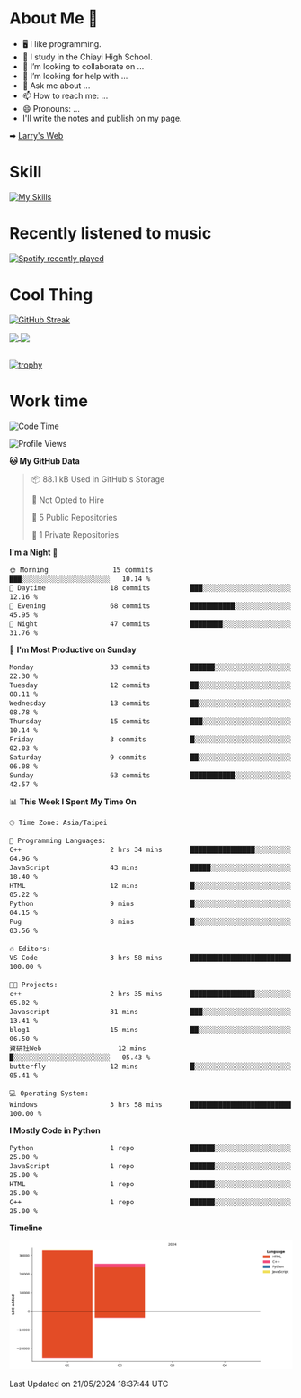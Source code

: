 # About Me 👋

- 🖥  I like programming.
- 🏫 I study in the Chiayi High School.
- 👯 I’m looking to collaborate on ...
- 🤔 I’m looking for help with ...
- 💬 Ask me about ...
- 📫 How to reach me: ...
- 😄 Pronouns: ...
- I'll write the notes and publish on my page.

➡︎ [Larry's Web](https://larryeng.github.io/)

# Skill
[![My Skills](https://skillicons.dev/icons?i=blender,arduino,vscode,visualstudio,pr,github,git,c,cpp,py,html,css,js)](https://skillicons.dev)
# Recently listened to music

[![Spotify recently played](https://spotify-recently-played-readme.vercel.app/api?user=31mqyfrlvkyusmaxegq4pvoow5we)](https://open.spotify.com/user/31mqyfrlvkyusmaxegq4pvoow5we)

# Cool Thing

[![GitHub Streak](https://streak-stats.demolab.com/?user=Larryeng&theme=holi-theme)](https://git.io/streak-stats)

<a href="https://github.com/anuraghazra/github-readme-stats">
  <img height=200 align="center" src="https://github-readme-stats.vercel.app/api?username=Larryeng&theme=github_dark&rank_icon=github" />
</a>
<a href="https://github.com/anuraghazra/convoychat">
  <img height=200 align="center" src="https://github-readme-stats.vercel.app/api/top-langs?username=Larryeng&layout=compact&langs_count=8&card_width=320&theme=github_dark" />
</a>

<br>

<br>

[![trophy](https://github-profile-trophy.vercel.app/?username=Larryeng&theme=darkhub)](https://github.com/ryo-ma/github-profile-trophy)
# Work time
<!--START_SECTION:waka-->
![Code Time](http://img.shields.io/badge/Code%20Time-163%20hrs%2011%20mins-blue)

![Profile Views](http://img.shields.io/badge/Profile%20Views-0-blue)

**🐱 My GitHub Data** 

> 📦 88.1 kB Used in GitHub's Storage 
 > 
> 🚫 Not Opted to Hire
 > 
> 📜 5 Public Repositories 
 > 
> 🔑 1 Private Repositories 
 > 
**I'm a Night 🦉** 

```text
🌞 Morning                15 commits          ███░░░░░░░░░░░░░░░░░░░░░░   10.14 % 
🌆 Daytime                18 commits          ███░░░░░░░░░░░░░░░░░░░░░░   12.16 % 
🌃 Evening                68 commits          ███████████░░░░░░░░░░░░░░   45.95 % 
🌙 Night                  47 commits          ████████░░░░░░░░░░░░░░░░░   31.76 % 
```
📅 **I'm Most Productive on Sunday** 

```text
Monday                   33 commits          ██████░░░░░░░░░░░░░░░░░░░   22.30 % 
Tuesday                  12 commits          ██░░░░░░░░░░░░░░░░░░░░░░░   08.11 % 
Wednesday                13 commits          ██░░░░░░░░░░░░░░░░░░░░░░░   08.78 % 
Thursday                 15 commits          ███░░░░░░░░░░░░░░░░░░░░░░   10.14 % 
Friday                   3 commits           █░░░░░░░░░░░░░░░░░░░░░░░░   02.03 % 
Saturday                 9 commits           ██░░░░░░░░░░░░░░░░░░░░░░░   06.08 % 
Sunday                   63 commits          ███████████░░░░░░░░░░░░░░   42.57 % 
```


📊 **This Week I Spent My Time On** 

```text
🕑︎ Time Zone: Asia/Taipei

💬 Programming Languages: 
C++                      2 hrs 34 mins       ████████████████░░░░░░░░░   64.96 % 
JavaScript               43 mins             █████░░░░░░░░░░░░░░░░░░░░   18.40 % 
HTML                     12 mins             █░░░░░░░░░░░░░░░░░░░░░░░░   05.22 % 
Python                   9 mins              █░░░░░░░░░░░░░░░░░░░░░░░░   04.15 % 
Pug                      8 mins              █░░░░░░░░░░░░░░░░░░░░░░░░   03.56 % 

🔥 Editors: 
VS Code                  3 hrs 58 mins       █████████████████████████   100.00 % 

🐱‍💻 Projects: 
c++                      2 hrs 35 mins       ████████████████░░░░░░░░░   65.02 % 
Javascript               31 mins             ███░░░░░░░░░░░░░░░░░░░░░░   13.41 % 
blog1                    15 mins             ██░░░░░░░░░░░░░░░░░░░░░░░   06.50 % 
資研社Web                   12 mins             █░░░░░░░░░░░░░░░░░░░░░░░░   05.43 % 
butterfly                12 mins             █░░░░░░░░░░░░░░░░░░░░░░░░   05.41 % 

💻 Operating System: 
Windows                  3 hrs 58 mins       █████████████████████████   100.00 % 
```

**I Mostly Code in Python** 

```text
Python                   1 repo              ██████░░░░░░░░░░░░░░░░░░░   25.00 % 
JavaScript               1 repo              ██████░░░░░░░░░░░░░░░░░░░   25.00 % 
HTML                     1 repo              ██████░░░░░░░░░░░░░░░░░░░   25.00 % 
C++                      1 repo              ██████░░░░░░░░░░░░░░░░░░░   25.00 % 
```



**Timeline**

![Lines of Code chart](https://raw.githubusercontent.com/Larryeng/Larryeng/main/assets/bar_graph.png)


 Last Updated on 21/05/2024 18:37:44 UTC
<!--END_SECTION:waka-->

